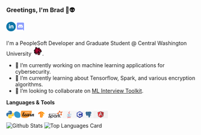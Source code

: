 ### Greetings, I'm Brad 👋👽

<a href="https://www.linkedin.com/in/bareeves/">
  <img align="left" alt="Brad's LinkedIn" width="25px" src="https://raw.githubusercontent.com/reevesba/reevesba/master/assets/linkedin.svg" />
</a>
<a href="https://discord.gg/mMUktshNH4">
  <img align="left" alt="Brad's Discord" width="25px" src="https://raw.githubusercontent.com/reevesba/reevesba/master/assets/discord.svg" />
</a> 

<br />
<br />

I'm a PeopleSoft Developer and Graduate Student @ Central Washington University <img alt="Wildcat Logo" width="25px" src="https://raw.githubusercontent.com/reevesba/reevesba/master/assets/cwu.png"/>.

- 🔭 I’m currently working on machine learning applications for cybersecurity.
- 🌱 I’m currently learning about Tensorflow, Spark, and various encryption algorithms.
- 👯 I’m looking to collaborate on [ML Interview Toolkit](https://github.com/reevesba/mlit).

**Languages & Tools**

<img align="left" alt="python" height="20" src="https://raw.githubusercontent.com/reevesba/reevesba/master/assets/python.png">
<img align="left" alt="sklearn" height="20" src="https://raw.githubusercontent.com/reevesba/reevesba/master/assets/sklearn.png">
<img align="left" alt="tensorflow" height="20" src="https://raw.githubusercontent.com/reevesba/reevesba/master/assets/tensorflow.png">
<img align="left" alt="spark" height="20" src="https://raw.githubusercontent.com/reevesba/reevesba/master/assets/spark.png">
<img align="left" alt="java" height="20" src="https://raw.githubusercontent.com/reevesba/reevesba/master/assets/java.jpg">
<img align="left" alt="c" height="20" src="https://raw.githubusercontent.com/reevesba/reevesba/master/assets/c.jpg">
<img align="left" alt="postgres" height="20" src="https://raw.githubusercontent.com/reevesba/reevesba/master/assets/postgres.jpg">
<img align="left" alt="angular" height="20" src="https://raw.githubusercontent.com/reevesba/reevesba/master/assets/angular.png">

<br />

![Github Stats](https://github-readme-stats.vercel.app/api?username=reevesba&theme=vue&show_icons=true&count_private=true)
![Top Languages Card](https://github-readme-stats.vercel.app/api/top-langs/?username=reevesba&theme=vue&layout=compact&langs_count=8)

<!--
**reevesba/reevesba** is a ✨ _special_ ✨ repository because its `README.md` (this file) appears on your GitHub profile.

Here are some ideas to get you started:

- 🔭 I’m currently working on ...
- 🌱 I’m currently learning ...
- 👯 I’m looking to collaborate on ...
- 🤔 I’m looking for help with ...
- 💬 Ask me about ...
- 📫 How to reach me: ...
- 😄 Pronouns: ...
- ⚡ Fun fact: ...
-->
